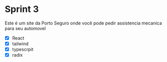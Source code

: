 # Sprint 3

Este é um site da Porto Seguro onde você pode pedir assistencia mecanica para seu automovel

- [x] React
- [x] tailwind
- [x] typescrpit
- [x] radix
